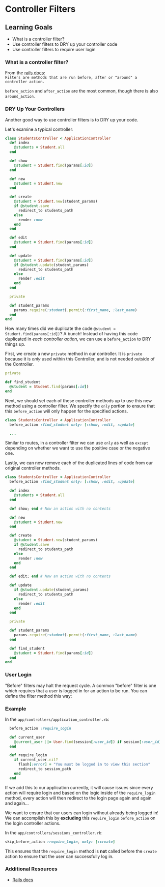 # Controller Filters

## Learning Goals
- What is a controller filter?
- Use controller filters to DRY up your controller code
- Use controller filters to require user login

### What is a controller filter?
From the [rails docs](http://guides.rubyonrails.org/action_controller_overview.html#filters):  
  `Filters are methods that are run before, after or "around" a controller action.`

`before_action` and `after_action` are the most common, though there is also `around_action`.

### DRY Up Your Controllers
Another good way to use controller filters is to DRY up your code.

Let's examine a typical controller:
```ruby
class StudentsController < ApplicationController
  def index
    @students = Student.all
  end

  def show
    @student = Student.find(params[:id])
  end

  def new
    @student = Student.new
  end

  def create
    @student = Student.new(student_params)
    if @student.save
      redirect_to students_path
    else
      render :new
    end
  end

  def edit
    @student = Student.find(params[:id])
  end

  def update
    @student = Student.find(params[:id])
    if @student.update(student_params)
      redirect_to students_path
    else
      render :edit
    end
  end

  private

  def student_params
    params.require(:student).permit(:first_name, :last_name)
  end
end
```

How many times did we duplicate the code `@student = Student.find(params[:id])`? A bunch! Instead of having this code duplicated in _each controller action_, we can use a `before_action` to DRY things up.

First, we create a new `private` method in our controller. It is  `private` because it is _only_ used within this Controller, and is not needed outside of the Controller.
```ruby
private

def find_student
  @student = Student.find(params[:id])
end
```

Next, we should set each of these controller methods up to use this new method using a controller filter. We specify the `only` portion to ensure that this `before_action` will only happen for the specified actions.
```ruby
class StudentsController < ApplicationController
  before_action :find_student only: [:show, :edit, :update]

  ...
```

Similar to routes, in a controller filter we can use `only` as well as `except` depending on whether we want to use the positive case or the negative one.

Lastly, we can now remove each of the duplicated lines of code from our original controller methods.
```ruby
class StudentsController < ApplicationController
  before_action :find_student only: [:show, :edit, :update]

  def index
    @students = Student.all
  end

  def show; end # Now an action with no contents

  def new
    @student = Student.new
  end

  def create
    @student = Student.new(student_params)
    if @student.save
      redirect_to students_path
    else
      render :new
    end
  end

  def edit; end # Now an action with no contents

  def update
    if @student.update(student_params)
      redirect_to students_path
    else
      render :edit
    end
  end

  private

  def student_params
    params.require(:student).permit(:first_name, :last_name)
  end

  def find_student
    @student = Student.find(params[:id])
  end
end
```

### User Login
"Before" filters may halt the request cycle. A common "before" filter is one which requires that a user is logged in for an action to be run. You can define the filter method this way:

### Example
In the `app/controllers/application_controller.rb`:
```ruby
  before_action :require_login

  def current_user
    @current_user ||= User.find(session[:user_id]) if session[:user_id]
  end

  def require_login
    if current_user.nil?
      flash[:error] = "You must be logged in to view this section"
      redirect_to session_path
    end
  end
```

If we add this to our application currently, it will cause issues since every action will require login and based on the logic inside of the `require_login` method, every action will then redirect to the login page again and again and again...

We want to ensure that our users can login without already being logged in! We can accomplish this by **excluding** this `require_login` `before_action` on the login controller actions.

In the `app/controllers/sessions_controller.rb`:
```ruby
skip_before_action :require_login, only: [:create]
```

This ensures that the `require_login` method is **not** called before the `create` action to ensure that the user can successfully log in.

### Additional Resources
- [Rails docs](http://guides.rubyonrails.org/action_controller_overview.html#filters)
